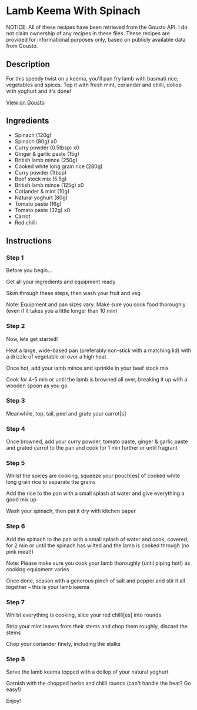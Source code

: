 # Lamb Keema With Spinach

NOTICE: All of these recipes have been retrieved from the Gousto API. I do not claim ownership of any recipes in these files. These recipes are provided for informational purposes only, based on publicly available data from Gousto.

## Description

For this speedy twist on a keema, you'll pan fry lamb with basmati rice, vegetables and spices. Top it with fresh mint, coriander and chilli, dollop with yoghurt and it's done! 

[View on Gousto](https://www.gousto.co.uk/recipes/cookbook/10-min-lamb-keema-with-spinach)

## Ingredients

- Spinach (120g)
- Spinach (80g) x0
- Curry powder (0.5tbsp) x0
- Ginger & garlic paste (15g)
- British lamb mince (250g)
- Cooked white long grain rice (280g)
- Curry powder (1tbsp)
- Beef stock mix (5.5g)
- British lamb mince (125g) x0
- Coriander & mint (10g)
- Natural yoghurt (80g)
- Tomato paste (16g)
- Tomato paste (32g) x0
- Carrot
- Red chilli

## Instructions


### Step 1

Before you begin...

Get all your ingredients and equipment ready

Skim through these steps, then wash your fruit and veg

Note: Equipment and pan sizes vary. Make sure you cook food thoroughly (even if it takes you a little longer than 10 min)


### Step 2

Now, lets get started!

Heat a large, wide-based pan (preferably non-stick with a matching lid) with a drizzle of vegetable oil over a high heat

Once hot, add your lamb mince and sprinkle in your beef stock mix

Cook for 4-5 min or until the lamb is browned all over, breaking it up with a wooden spoon as you go


### Step 3

Meanwhile, top, tail, peel and grate your carrot[s]


### Step 4

Once browned, add your curry powder, tomato paste, ginger & garlic paste and grated carrot to the pan and cook for 1 min further or until fragrant


### Step 5

Whilst the spices are cooking, squeeze your pouch[es] of cooked white long grain rice to separate the grains

Add the rice to the pan with a small splash of water and give everything a good mix up

Wash your spinach, then pat it dry with kitchen paper


### Step 6

Add the spinach to the pan with a small splash of water and cook, covered, for 2 min or until the spinach has wilted and the lamb is cooked through (no pink meat!)

Note: Please make sure you cook your lamb thoroughly (until piping hot!) as cooking equipment varies

Once done, season with a generous pinch of salt and pepper and stir it all together – this is your lamb keema


### Step 7

Whilst everything is cooking, slice your red chilli[es] into rounds

Strip your mint leaves from their stems and chop them roughly, discard the stems

Chop your coriander finely, including the stalks

### Step 8

Serve the lamb keema topped with a dollop of your natural yoghurt

Garnish with the chopped herbs and chilli rounds (can't handle the heat? Go easy!)

Enjoy!

